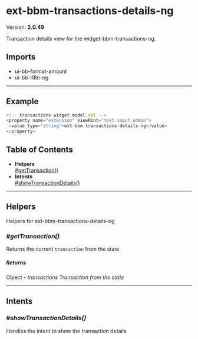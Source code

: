 # ext-bbm-transactions-details-ng


Version: **2.0.49**

Transaction details view for the widget-bbm-transactions-ng.

## Imports

* ui-bb-format-amount
* ui-bb-i18n-ng

---

## Example

```javascript
<!-- transactions widget model.xml -->
<property name="extension" viewHint="text-input,admin">
 <value type="string">ext-bbm-transactions-details-ng</value>
</property>
```

## Table of Contents
- **Helpers**<br/>    <a href="#Helpers_getTransaction">#getTransaction()</a><br/>
- **Intents**<br/>    <a href="#Intents_showTransactionDetails">#showTransactionDetails()</a><br/>

---

## Helpers

Helpers for ext-bbm-transactions-details-ng

### <a name="Helpers_getTransaction"></a>*#getTransaction()*

Returns the current `transaction` from the state

##### Returns

Object - *transactions Transaction from the state*

---

## Intents


### <a name="Intents_showTransactionDetails"></a>*#showTransactionDetails()*

Handles the intent to show the transaction details
